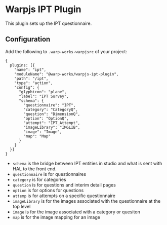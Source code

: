 # Warpjs IPT Plugin

This plugin sets up the IPT questionnaire.

## Configuration

Add the following to `.warp-works-warpjsrc` of your project:

    {
      plugins: [{
        "name": "ipt",
        "moduleName": "@warp-works/warpjs-ipt-plugin",
        "path": "/ipt",
        "type": "action",
        "config": {
          "glyphicon": "plane",
          "label": "IPT Survey",
          "schema": {
            "questionnaire": "IPT",
            "category": "CategoryQ",
            "question": "DimensionQ",
            "option": "OptionQ",
            "attempt": "IPT_Attempt",
            "imageLibrary": "IMGLIB",
            "image": "Image",
            "map": "Map"
          }
        }
      }]
    }

- `schema` is the bridge between IPT entities in studio and what is sent with HAL to the front end.
- `questionnaire` is for questionnaires
- `category` is for categories
- `question` is for questions and interim detail pages
- `option` is for options for questions
- `attemp` is for attempts on a specific questionnaire
- `imageLibrary` is for the images associated with the questionnaire at the top level
- `image` is for the image associated with a category or quesiton
- `map` is for the image mapping for an image
